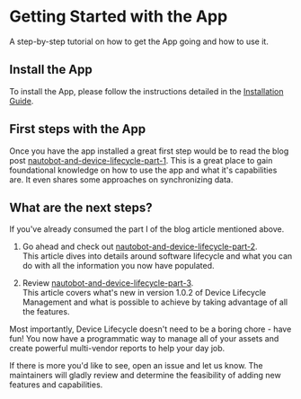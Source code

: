 # Getting Started with the App

A step-by-step tutorial on how to get the App going and how to use it.

## Install the App

To install the App, please follow the instructions detailed in the [Installation Guide](../admin/install.md).

## First steps with the App

Once you have the app installed a great first step would be to read the blog post [nautobot-and-device-lifecycle-part-1](https://blog.networktocode.com/post/nautobot-and-device-lifecycle-part-1/).  This is a great place to gain foundational knowledge on how to use the app and what it's capabilities are.  It even shares some approaches on synchronizing data.
## What are the next steps?

If you've already consumed the part I of the blog article mentioned above.  
    
1. Go ahead and check out [nautobot-and-device-lifecycle-part-2](https://blog.networktocode.com/post/nautobot-and-device-lifecycle-part-2/).<br>
    This article dives into details around software lifecycle and what you can do with all the information you now have populated.   
    
2. Review [nautobot-and-device-lifecycle-part-3](https://blog.networktocode.com/post/nautobot-and-device-lifecycle-part-3/).<br>
    This article covers what's new in version 1.0.2 of Device Lifecycle Management and what is possible to achieve by taking advantage of all the features.

Most importantly, Device Lifecycle doesn't need to be a boring chore - have fun!  You now have a programmatic way to manage all of your assets and create powerful multi-vendor reports to help your day job. 

If there is more you'd like to see, open an issue and let us know.  The maintainers will gladly review and determine the feasibility of adding new features and capabilities.